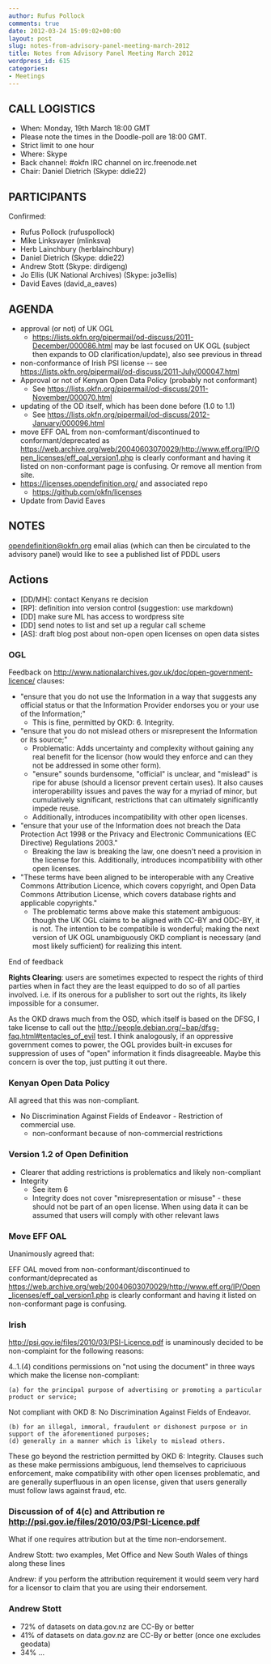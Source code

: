 ```yaml
---
author: Rufus Pollock
comments: true
date: 2012-03-24 15:09:02+00:00
layout: post
slug: notes-from-advisory-panel-meeting-march-2012
title: Notes from Advisory Panel Meeting March 2012
wordpress_id: 615
categories:
- Meetings
---
```


## CALL LOGISTICS

* When: Monday, 19th March 18:00 GMT
* Please note the times in the Doodle-poll are 18:00 GMT.
* Strict limit to one hour
* Where: Skype
* Back channel: #okfn IRC channel on  irc.freenode.net
* Chair: Daniel Dietrich (Skype: ddie22)

## PARTICIPANTS

Confirmed:

* Rufus Pollock (rufuspollock)
* Mike Linksvayer (mlinksva)
* Herb Lainchbury (herblainchbury)
* Daniel Dietrich (Skype: ddie22)
* Andrew Stott (Skype: dirdigeng)
* Jo Ellis (UK National Archives) (Skype: jo3ellis)
* David Eaves (david_a_eaves)

## AGENDA

* approval (or not) of UK OGL
  * https://lists.okfn.org/pipermail/od-discuss/2011-December/000086.html may be last focused on UK OGL (subject then expands to OD clarification/update), also see previous in thread
* non-conformance of Irish PSI license -- see https://lists.okfn.org/pipermail/od-discuss/2011-July/000047.html
* Approval or not of Kenyan Open Data Policy (probably not conformant)
  * See https://lists.okfn.org/pipermail/od-discuss/2011-November/000070.html
* updating of the OD itself, which has been done before (1.0 to 1.1)
  * See https://lists.okfn.org/pipermail/od-discuss/2012-January/000096.html
* move EFF OAL from non-comformant/discontinued to conformant/deprecated as https://web.archive.org/web/20040603070029/http://www.eff.org/IP/Open_licenses/eff_oal_version1.php is clearly conformant and having it listed on non-conformant page is confusing. Or remove all mention from site.
* https://licenses.opendefinition.org/ and associated repo
    * https://github.com/okfn/licenses
* Update from David Eaves

## NOTES

opendefinition@okfn.org email alias (which can then be circulated to the advisory panel)
would like to see a published list of PDDL users

## Actions

* [DD/MH]: contact Kenyans re decision
* [RP]: definition into version control (suggestion: use markdown)
* [DD] make sure ML has access to wordpress site
* [DD] send notes to list and set up a regular call scheme
* [AS]: draft blog post about non-open open licenses on open data sistes

### OGL

Feedback on http://www.nationalarchives.gov.uk/doc/open-government-licence/ clauses:

* "ensure that you do not use the Information in a way that suggests any official status or that the Information Provider endorses you or your use of the Information;"
  * This is fine, permitted by OKD: 6. Integrity.
* "ensure that you do not mislead others or misrepresent the Information or its source;"
  * Problematic: Adds uncertainty and complexity without gaining any real benefit for the licensor (how would they enforce and can they not be addressed in some other form).
  * "ensure" sounds burdensome, "official" is unclear, and "mislead" is ripe for abuse (should a licensor prevent certain uses). It also causes interoperability issues and paves the way for a myriad of minor, but cumulatively significant, restrictions that can ultimately significantly impede reuse.
  * Additionally, introduces incompatibility with other open licenses.
* "ensure that your use of the Information does not breach the Data Protection Act 1998 or the Privacy and Electronic Communications (EC Directive) Regulations 2003."
  * Breaking the law is breaking the law, one doesn't need a provision in the license for this. Additionally, introduces incompatibility with other open licenses.
* "These terms have been aligned to be interoperable with any Creative Commons Attribution Licence, which covers copyright, and Open Data Commons Attribution License, which covers database rights and applicable copyrights."
  * The problematic terms above make this statement ambiguous: though the UK OGL claims to be aligned with CC-BY and ODC-BY, it is not. The intention to be compatibile is wonderful; making the next version of UK OGL unambiguously OKD compliant is necessary (and most likely sufficient) for realizing this intent.

End of feedback

**Rights Clearing**: users are sometimes expected to respect the rights of third parties when in fact they are the least equipped to do so of all parties involved.  i.e. if its onerous for a publisher to sort out the rights, its likely impossible for a consumer.

As the OKD draws much from the OSD, which itself is based on the DFSG, I take license to call out the http://people.debian.org/~bap/dfsg-faq.html#tentacles_of_evil test. I think analogously, if an oppressive government comes to power, the OGL provides built-in excuses for suppression of uses of "open" information it finds disagreeable. Maybe this concern is over the top, just putting it out there.

### Kenyan Open Data Policy

All agreed that this was non-compliant.

* No Discrimination Against Fields of Endeavor - Restriction of commercial use.
  * non-conformant because of non-commercial restrictions

### Version 1.2 of Open Definition

* Clearer that adding restrictions is problematics and likely non-compliant
* Integrity
  * See item 6
  * Integrity does not cover "misrepresentation or misuse" - these should not be part of an open license. When using data it can be assumed that users will comply with other relevant laws

### Move EFF OAL
Unanimously agreed that:

EFF OAL moved from non-conformant/discontinued to conformant/deprecated as https://web.archive.org/web/20040603070029/http://www.eff.org/IP/Open_licenses/eff_oal_version1.php is clearly conformant and having it listed on non-conformant page is confusing.

### Irish

http://psi.gov.ie/files/2010/03/PSI-Licence.pdf is unaminously decided to be non-complaint for the following reasons:

4..1.(4) conditions permissions on "not using the document" in three ways which make the license non-compliant:

    (a) for the principal purpose of advertising or promoting a particular product or service;

Not compliant with OKD 8: No Discrimination Against Fields of Endeavor.

    (b) for an illegal, immoral, fraudulent or dishonest purpose or in support of the aforementioned purposes;
    (d) generally in a manner which is likely to mislead others.

These go beyond the restriction permitted by OKD 6: Integrity. Clauses such as these make permissions ambiguous, lend themselves to capriciuous enforcement, make compatibility with other open licenses problematic, and are generally superfluous in an open license, given that users generally must follow laws against fraud, etc.

### Discussion of of 4(c) and Attribution re http://psi.gov.ie/files/2010/03/PSI-Licence.pdf

What if one requires attribution but at the time non-endorsement.

Andrew Stott: two examples, Met Office and New South Wales of things along these lines

Andrew: if you perform the attribution requirement it would seem very hard for a licensor to claim that you are using their endorsement.

### Andrew Stott

* 72% of datasets on data.gov.nz are CC-By or better
* 41% of datasets on data.gov.nz are CC-By or better (once one excludes geodata)
* 34% ...
